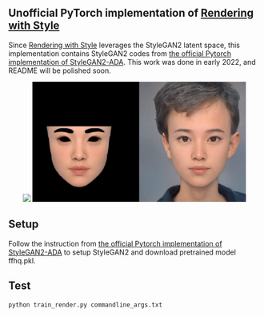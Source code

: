 ## Unofficial PyTorch implementation of [Rendering with Style](https://studios.disneyresearch.com/2021/11/30/rendering-with-style-combining-traditional-and-neural-approaches-for-high-quality-face-rendering/)

Since [Rendering with Style](https://studios.disneyresearch.com/2021/11/30/rendering-with-style-combining-traditional-and-neural-approaches-for-high-quality-face-rendering/) leverages the StyleGAN2 latent space, this implementation contains StyleGAN2 codes from [the official Pytorch implementation of StyleGAN2-ADA](https://github.com/NVlabs/stylegan2-ada-pytorch).
This work was done in early 2022, and README will be polished soon.

<p align="center">
  <img src="rws.png" />
  <img src="RWS.gif" width="427" height="240">
</p>

## Setup
Follow the instruction from [the official Pytorch implementation of StyleGAN2-ADA](https://github.com/NVlabs/stylegan2-ada-pytorch) to setup StyleGAN2 and download pretrained model ffhq.pkl.

## Test

```
python train_render.py commandline_args.txt
```



